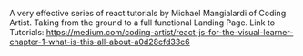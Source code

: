A very effective series of react tutorials by Michael Mangialardi of Coding Artist.
 Taking from the ground to a full functional Landing Page.
 Link to Tutorials: https://medium.com/coding-artist/react-js-for-the-visual-learner-chapter-1-what-is-this-all-about-a0d28cfd33c6